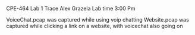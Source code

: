 CPE-464 Lab 1 Trace
Alex Grazela
Lab time 3:00 Pm

VoiceChat.pcap was captured while using voip chatting
Website.pcap was captured while clicking a link on a website, with voicechat also going on


